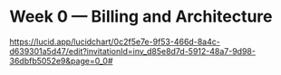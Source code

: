 # Week 0 — Billing and Architecture
https://lucid.app/lucidchart/0c2f5e7e-9f53-466d-8a4c-d639301a5d47/edit?invitationId=inv_d85e8d7d-5912-48a7-9d98-36dbfb5052e9&page=0_0#
